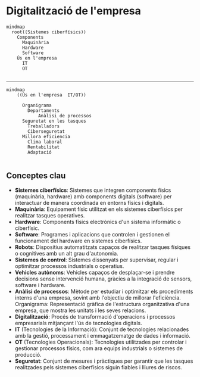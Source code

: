 # Digitalització de l'empresa

``` mermaid
mindmap
  root((Sistemes ciberfísics))
    Components
      Maquinària
      Hardware
      Software
    Ús en l'empresa
      IT
      OT
        
```

---

``` mermaid
mindmap
    ((Ús en l'empresa  IT/OT))
      
      Organigrama
        Departaments
            Anàlisi de processos
      Seguretat en les tasques
        Treballadors
        Ciberseguretat
      Millora eficiencia
        Clima laboral
        Rentabilitat
        Adaptació
      

```

## Conceptes clau

- **Sistemes ciberfísics**: Sistemes que integren components físics (maquinària, hardware) amb components digitals (software) per interactuar de manera coordinada en entorns físics i digitals.
- **Maquinària**: Equipament físic utilitzat en els sistemes ciberfísics per realitzar tasques operatives.
- **Hardware**: Components físics electrònics d'un sistema informàtic o ciberfísic.
- **Software**: Programes i aplicacions que controlen i gestionen el funcionament del hardware en sistemes ciberfísics.
- **Robots**: Dispositius automatitzats capaços de realitzar tasques físiques o cognitives amb un alt grau d'autonomia.
- **Sistemes de control**: Sistemes dissenyats per supervisar, regular i optimitzar processos industrials o operatius.
- **Vehicles autònoms**: Vehicles capaços de desplaçar-se i prendre decisions sense intervenció humana, gràcies a la integració de sensors, software i hardware.
- **Anàlisi de processos**: Mètode per estudiar i optimitzar els procediments interns d'una empresa, sovint amb l'objectiu de millorar l'eficiència.
Organigrama: Representació gràfica de l'estructura organitzativa d'una empresa, que mostra les unitats i les seves relacions.
- **Digitalització**: Procés de transformació d'operacions i processos empresarials mitjançant l'ús de tecnologies digitals.
- **IT** (Tecnologies de la Informació): Conjunt de tecnologies relacionades amb la gestió, processament i emmagatzematge de dades i informació.
- **OT** (Tecnologies Operacionals): Tecnologies utilitzades per controlar i gestionar processos físics, com ara equips industrials o sistemes de producció.
- **Seguretat**: Conjunt de mesures i pràctiques per garantir que les tasques realitzades pels sistemes ciberfísics siguin fiables i lliures de riscos.
